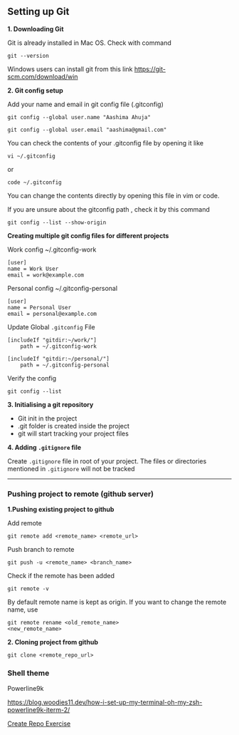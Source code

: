 ## Setting up Git

**1. Downloading Git**

Git is already installed in Mac OS. Check with command

```shell
git --version
```

Windows users can install git from this link
https://git-scm.com/download/win

**2. Git config setup**

Add your name and email in git config file (.gitconfig)

```shell
git config --global user.name "Aashima Ahuja"

git config --global user.email "aashima@gmail.com"

```

You can check the contents of your .gitconfig file by opening it like

```shell
vi ~/.gitconfig
```

or

```shell
code ~/.gitconfig
```

You can change the contents directly by opening this file in vim or code.

If you are unsure about the gitconfig path , check it by this command

```shell
git config --list --show-origin
```

**Creating multiple git config files for different projects**

Work config ~/.gitconfig-work

```shell
[user]
name = Work User
email = work@example.com
```

Personal config ~/.gitconfig-personal

```shell
[user]
name = Personal User
email = personal@example.com
```

Update Global `.gitconfig` File

```shell
[includeIf "gitdir:~/work/"]
    path = ~/.gitconfig-work

[includeIf "gitdir:~/personal/"]
    path = ~/.gitconfig-personal
```

Verify the config

```shell
git config --list
```

**3. Initialising a git repository**

- Git init in the project
- .git folder is created inside the project
- git will start tracking your project files

**4. Adding `.gitignore` file**

Create `.gitignore` file in root of your project. The files or directories mentioned in `.gitignore` will not be tracked

---

### Pushing project to remote (github server)

**1.Pushing existing project to github**

Add remote

```shell
git remote add <remote_name> <remote_url>
```

Push branch to remote

```shell
git push -u <remote_name> <branch_name>
```

Check if the remote has been added

```shell
git remote -v
```

By default remote name is kept as origin. If you want to change the remote name, use

```shell
git remote rename <old_remote_name>
<new_remote_name>

```

**2. Cloning project from github**

`git clone <remote_repo_url>`

### Shell theme

Powerline9k

https://blog.woodies11.dev/how-i-set-up-my-terminal-oh-my-zsh-powerline9k-iterm-2/

[Create Repo Exercise](../exercises/creatingRepoExercise.md)

